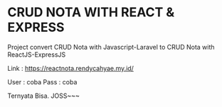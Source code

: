 # CRUD NOTA WITH REACT & EXPRESS 
Project convert CRUD Nota with Javascript-Laravel to CRUD Nota with ReactJS-ExpressJS 

Link : https://reactnota.rendycahyae.my.id/

User : coba
Pass : coba

Ternyata Bisa. JOSS~~~
